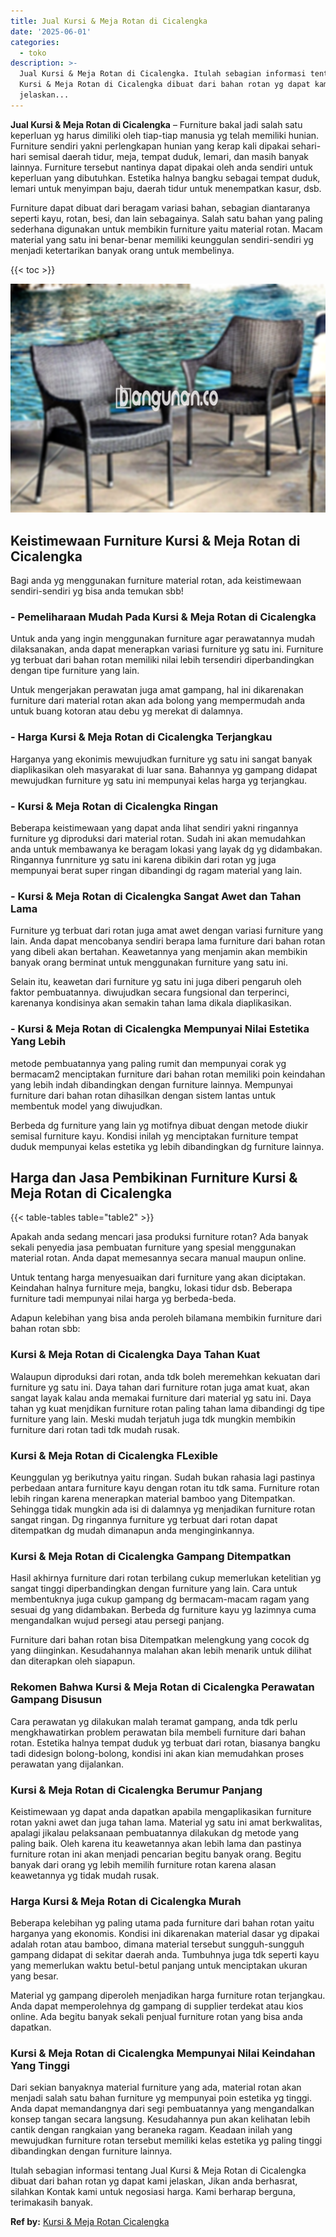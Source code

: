 ```yaml
---
title: Jual Kursi & Meja Rotan di Cicalengka
date: '2025-06-01'
categories:
  - toko
description: >-
  Jual Kursi & Meja Rotan di Cicalengka. Itulah sebagian informasi tentang Jual
  Kursi & Meja Rotan di Cicalengka dibuat dari bahan rotan yg dapat kami
  jelaskan...
---
```


**Jual Kursi & Meja Rotan di Cicalengka** – Furniture bakal jadi salah satu keperluan yg harus dimiliki oleh tiap-tiap manusia yg telah memiliki hunian. Furniture sendiri yakni perlengkapan hunian yang kerap kali dipakai sehari-hari semisal daerah tidur, meja, tempat duduk, lemari, dan masih banyak lainnya. Furniture tersebut nantinya dapat dipakai oleh anda sendiri untuk keperluan yang dibutuhkan. Estetika halnya bangku sebagai tempat duduk, lemari untuk menyimpan baju, daerah tidur untuk menempatkan kasur, dsb.

Furniture dapat dibuat dari beragam variasi bahan, sebagian diantaranya seperti kayu, rotan, besi, dan lain sebagainya. Salah satu bahan yang paling sederhana digunakan untuk membikin furniture yaitu material rotan. Macam material yang satu ini benar-benar memiliki keunggulan sendiri-sendiri yg menjadi ketertarikan banyak orang untuk membelinya.

{{< toc >}}

![Jual Kursi & Meja Rotan di Cicalengka](/images/kursi-meja-rotan-murah32.png)

## Keistimewaan Furniture Kursi & Meja Rotan di Cicalengka

Bagi anda yg menggunakan furniture material rotan, ada keistimewaan sendiri-sendiri yg bisa anda temukan sbb!

### \- Pemeliharaan Mudah Pada Kursi & Meja Rotan di Cicalengka

Untuk anda yang ingin menggunakan furniture agar perawatannya mudah dilaksanakan, anda dapat menerapkan variasi furniture yg satu ini. Furniture yg terbuat dari bahan rotan memiliki nilai lebih tersendiri diperbandingkan dengan tipe furniture yang lain.

Untuk mengerjakan perawatan juga amat gampang, hal ini dikarenakan furniture dari material rotan akan ada bolong yang mempermudah anda untuk buang kotoran atau debu yg merekat di dalamnya.

### \- Harga Kursi & Meja Rotan di Cicalengka Terjangkau

Harganya yang ekonimis mewujudkan furniture yg satu ini sangat banyak diaplikasikan oleh masyarakat di luar sana. Bahannya yg gampang didapat mewujudkan furniture yg satu ini mempunyai kelas harga yg terjangkau.

### \- Kursi & Meja Rotan di Cicalengka Ringan

Beberapa keistimewaan yang dapat anda lihat sendiri yakni ringannya furniture yg diproduksi dari material rotan. Sudah ini akan memudahkan anda untuk membawanya ke beragam lokasi yang layak dg yg didambakan. Ringannya funrniture yg satu ini karena dibikin dari rotan yg juga mempunyai berat super ringan dibandingi dg ragam material yang lain.

### \- Kursi & Meja Rotan di Cicalengka Sangat Awet dan Tahan Lama

Furniture yg terbuat dari rotan juga amat awet dengan variasi furniture yang lain. Anda dapat mencobanya sendiri berapa lama furniture dari bahan rotan yang dibeli akan bertahan. Keawetannya yang menjamin akan membikin banyak orang berminat untuk menggunakan furniture yang satu ini.

Selain itu, keawetan dari furniture yg satu ini juga diberi pengaruh oleh faktor pembuatannya. diwujudkan secara fungsional dan terperinci, karenanya kondisinya akan semakin tahan lama dikala diaplikasikan.

### \- Kursi & Meja Rotan di Cicalengka Mempunyai Nilai Estetika Yang Lebih

metode pembuatannya yang paling rumit dan mempunyai corak yg bermacam2 menciptakan furniture dari bahan rotan memiliki poin keindahan yang lebih indah dibandingkan dengan furniture lainnya. Mempunyai furniture dari bahan rotan dihasilkan dengan sistem lantas untuk membentuk model yang diwujudkan.

Berbeda dg furniture yang lain yg motifnya dibuat dengan metode diukir semisal furniture kayu. Kondisi inilah yg menciptakan furniture tempat duduk mempunyai kelas estetika yg lebih dibandingkan dg furniture lainnya.

## Harga dan Jasa Pembikinan Furniture Kursi & Meja Rotan di Cicalengka

{{< table-tables table="table2" >}}

Apakah anda sedang mencari jasa produksi furniture rotan? Ada banyak sekali penyedia jasa pembuatan furniture yang spesial menggunakan material rotan. Anda dapat memesannya secara manual maupun online.

Untuk tentang harga menyesuaikan dari furniture yang akan diciptakan. Keindahan halnya furniture meja, bangku, lokasi tidur dsb. Beberapa furniture tadi mempunyai nilai harga yg berbeda-beda.

Adapun kelebihan yang bisa anda peroleh bilamana membikin furniture dari bahan rotan sbb:

### Kursi & Meja Rotan di Cicalengka Daya Tahan Kuat

Walaupun diproduksi dari rotan, anda tdk boleh meremehkan kekuatan dari furniture yg satu ini. Daya tahan dari furniture rotan juga amat kuat, akan sangat layak kalau anda memakai furniture dari material yg satu ini. Daya tahan yg kuat menjdikan furniture rotan paling tahan lama dibandingi dg tipe furniture yang lain. Meski mudah terjatuh juga tdk mungkin membikin furniture dari rotan tadi tdk mudah rusak.

### Kursi & Meja Rotan di Cicalengka FLexible

Keunggulan yg berikutnya yaitu ringan. Sudah bukan rahasia lagi pastinya perbedaan antara furniture kayu dengan rotan itu tdk sama. Furniture rotan lebih ringan karena menerapkan material bamboo yang Ditempatkan. Sehingga tidak mungkin ada isi di dalamnya yg menjadikan furniture rotan sangat ringan. Dg ringannya furniture yg terbuat dari rotan dapat ditempatkan dg mudah dimanapun anda menginginkannya.

### Kursi & Meja Rotan di Cicalengka Gampang Ditempatkan

Hasil akhirnya furniture dari rotan terbilang cukup memerlukan ketelitian yg sangat tinggi diperbandingkan dengan furniture yang lain. Cara untuk membentuknya juga cukup gampang dg bermacam-macam ragam yang sesuai dg yang didambakan. Berbeda dg furniture kayu yg lazimnya cuma mengandalkan wujud persegi atau persegi panjang.

Furniture dari bahan rotan bisa Ditempatkan melengkung yang cocok dg yang diinginkan. Kesudahannya malahan akan lebih menarik untuk dilihat dan diterapkan oleh siapapun.

### Rekomen Bahwa Kursi & Meja Rotan di Cicalengka Perawatan Gampang Disusun

Cara perawatan yg dilakukan malah teramat gampang, anda tdk perlu mengkhawatirkan problem perawatan bila membeli furniture dari bahan rotan. Estetika halnya tempat duduk yg terbuat dari rotan, biasanya bangku tadi didesign bolong-bolong, kondisi ini akan kian memudahkan proses perawatan yang dijalankan.

### Kursi & Meja Rotan di Cicalengka Berumur Panjang

Keistimewaan yg dapat anda dapatkan apabila mengaplikasikan furniture rotan yakni awet dan juga tahan lama. Material yg satu ini amat berkwalitas, apalagi jikalau pelaksanaan pembuatannya dilakukan dg metode yang paling baik. Oleh karena itu keawetannya akan lebih lama dan pastinya furniture rotan ini akan menjadi pencarian begitu banyak orang. Begitu banyak dari orang yg lebih memilih furniture rotan karena alasan keawetannya yg tidak mudah rusak.

### Harga Kursi & Meja Rotan di Cicalengka Murah

Beberapa kelebihan yg paling utama pada furniture dari bahan rotan yaitu harganya yang ekonomis. Kondisi ini dikarenakan material dasar yg dipakai adalah rotan atau bamboo, dimana material tersebut sungguh-sungguh gampang didapat di sekitar daerah anda. Tumbuhnya juga tdk seperti kayu yang memerlukan waktu betul-betul panjang untuk menciptakan ukuran yang besar.

Material yg gampang diperoleh menjadikan harga furniture rotan terjangkau. Anda dapat memperolehnya dg gampang di supplier terdekat atau kios online. Ada begitu banyak sekali penjual furniture rotan yang bisa anda dapatkan.

### Kursi & Meja Rotan di Cicalengka Mempunyai Nilai Keindahan Yang Tinggi

Dari sekian banyaknya material furniture yang ada, material rotan akan menjadi salah satu bahan furniture yg mempunyai poin estetika yg tinggi. Anda dapat memandangnya dari segi pembuatannya yang mengandalkan konsep tangan secara langsung. Kesudahannya pun akan kelihatan lebih cantik dengan rangkaian yang beraneka ragam. Keadaan inilah yang mewujudkan furniture rotan tersebut memiliki kelas estetika yg paling tinggi dibandingkan dengan furniture lainnya.

Itulah sebagian informasi tentang Jual Kursi & Meja Rotan di Cicalengka dibuat dari bahan rotan yg dapat kami jelaskan, Jikan anda berhasrat, silahkan Kontak kami untuk negosiasi harga. Kami berharap berguna, terimakasih banyak.

**Ref by:** [Kursi & Meja Rotan Cicalengka](https://id.wikipedia.org/wiki/Kursi)
